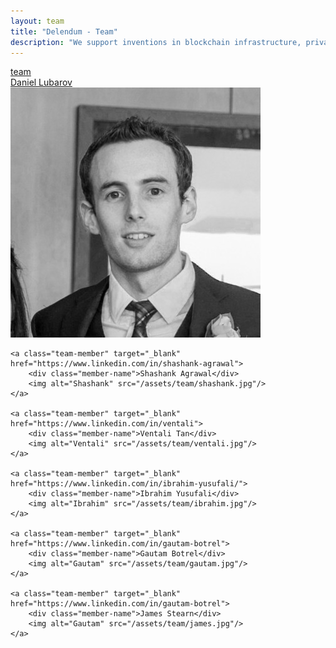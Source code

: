 ```yaml
---
layout: team
title: "Delendum - Team"
description: "We support inventions in blockchain infrastructure, private computing, and zero-knowledge proof applications"
---
```


<div class="page-link-container">
    <a class="menu-link" href="/team">team</a>
</div>

<div class="team">
    <a class="team-member" target="_blank" href="https://www.linkedin.com/in/dlubarov">
        <div class="member-name">Daniel Lubarov</div>
        <img alt="Daniel" src="/assets/team/daniel.jpg"/>
    </a>

    <a class="team-member" target="_blank" href="https://www.linkedin.com/in/shashank-agrawal">
        <div class="member-name">Shashank Agrawal</div>
        <img alt="Shashank" src="/assets/team/shashank.jpg"/>
    </a>
    
    <a class="team-member" target="_blank" href="https://www.linkedin.com/in/ventali">
        <div class="member-name">Ventali Tan</div>
        <img alt="Ventali" src="/assets/team/ventali.jpg"/>
    </a>

    <a class="team-member" target="_blank" href="https://www.linkedin.com/in/ibrahim-yusufali/">
        <div class="member-name">Ibrahim Yusufali</div>
        <img alt="Ibrahim" src="/assets/team/ibrahim.jpg"/>
    </a>

    <a class="team-member" target="_blank" href="https://www.linkedin.com/in/gautam-botrel">
        <div class="member-name">Gautam Botrel</div>
        <img alt="Gautam" src="/assets/team/gautam.jpg"/>
    </a>

    <a class="team-member" target="_blank" href="https://www.linkedin.com/in/gautam-botrel">
        <div class="member-name">James Stearn</div>
        <img alt="Gautam" src="/assets/team/james.jpg"/>
    </a>

</div>